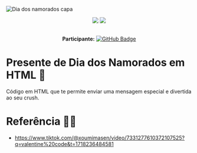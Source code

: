 ![Dia dos namorados capa](https://github.com/fea-dev-usp/dia-dos-namorados/assets/122839919/a9bc1acf-c3c3-46ba-9421-4c1a416c7f30)

<div align="center">
 
 <img src="https://img.shields.io/badge/html5-%23E34F26.svg?style=for-the-badge&logo=html5&logoColor=white" />
 <img src="https://img.shields.io/badge/TikTok-%23000000.svg?style=for-the-badge&logo=TikTok&logoColor=white" />

 </div>

<br>

<div align="center">

  **Participante:** <a href="https://github.com/amandaey">[![GitHub Badge](https://img.shields.io/badge/Amanda_Yamasaki-100000?style=for-the-badge&logo=GitHub&logoColor=white)](https://github.com/amandaey)

</div>

# Presente de Dia dos Namorados em HTML 💛
Código em HTML que te permite enviar uma mensagem especial e divertida ao seu crush. 

# Referência 👩‍💻
* https://www.tiktok.com/@xoumimasen/video/7331277610372107525?q=valentine%20code&t=1718236484581
